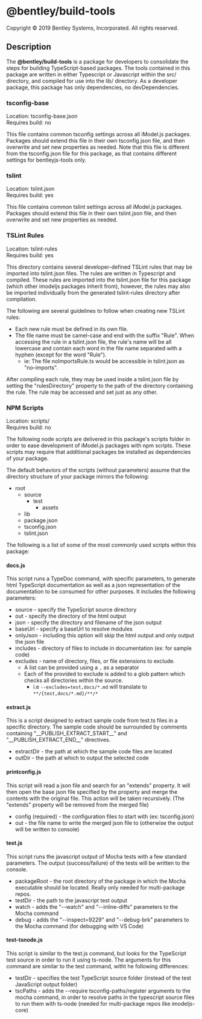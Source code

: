 # @bentley/build-tools

Copyright © 2019 Bentley Systems, Incorporated. All rights reserved.

## Description

The __@bentley/build-tools__ is a package for developers to consolidate the steps for building TypeScript-based packages. The tools contained in this package are written in either Typescript or Javascript within the src/ directory, and compiled for use into the lib/ directory. As a developer package, this package has only dependencies, no devDependencies.

### tsconfig-base

Location: tsconfig-base.json\
Requires build: no

This file contains common tsconfig settings across all iModel.js packages. Packages should extend this file in their own tsconfig.json file, and then overwrite and set new properties as needed. Note that this file is different from the tsconfig.json file for this package, as that contains different settings for bentleyjs-tools only.

### tslint

Location: tslint.json\
Requires build: yes

This file contains common tslint settings across all iModel.js packages. Packages should extend this file in their own tslint.json file, and then overwrite and set new properties as needed.

### TSLint Rules

Location: tslint-rules\
Requires build: yes

This directory contains several developer-defined TSLint rules that may be imported into tslint.json files. The rules are written in Typescript and compiled. These rules are imported into the tslint.json file for this package (which other imodeljs packages inherit from), however, the rules may also be imported individually from the generated tslint-rules directory after compilation.

The following are several guidelines to follow when creating new TSLint rules:

- Each new rule must be defined in its own file.
- The file name must be camel-case and end with the suffix "Rule". When accessing the rule in a tslint.json file, the rule's name will be all lowercase and contain each word in the file name separated with a hyphen (except for the word "Rule").
  - ie: The file noImportsRule.ts would be accessible in tslint.json as "no-imports".

After compiling each rule, they may be used inside a tslint.json file by setting the "rulesDirectory" property to the path of the directory containing the rule. The rule may be accessed and set just as any other.

### NPM Scripts

Location: scripts/\
Requires build: no

The following node scripts are delivered in this package's scripts folder in order to ease development of iModel.js packages with npm scripts. These scripts may require that additional packages be installed as dependencies of your package.

The default behaviors of the scripts (without parameters) assume that the directory structure of your package mirrors the following:

- root
  - source
    - test
      - assets
  - lib
  - package.json
  - tsconfig.json
  - tslint.json

The following is a list of some of the most commonly used scripts within this package:

#### docs.js

This script runs a TypeDoc command, with specific parameters, to generate html TypeScript documentation as well as a json representation of the documentation to be consumed for other purposes. It includes the following parameters:

- source - specify the TypeScript source directory
- out - specify the directory of the html output
- json - specify the directory and filename of the json output
- baseUrl - specify a baseUrl to resolve modules
- onlyJson - including this option will skip the html output and only output the json file
- includes - directory of files to include in documentation (ex: for sample code)
- excludes - name of directory, files, or file extensions to exclude.
  - A list can be provided using a `,` as a separator
  - Each of the provided to exclude is added to a glob pattern which checks all directories within the source.
    - i.e `--excludes=test,docs/*.md` will translate to `**/{test,docs/*.md}/**/*`

#### extract.js

This is a script designed to extract sample code from test.ts files in a specific directory. The sample code should be surrounded by comments containing "\_\_PUBLISH_EXTRACT_START\_\_" and "\_\_PUBLISH_EXTRACT_END\_\_" directives.

- extractDir - the path at which the sample code files are located
- outDir - the path at which to output the selected code

#### printconfig.js

This script will read a json file and search for an "extends" property. It will then open the base json file specified by the property and merge the contents with the original file. This action will be taken recursively. (The "extends" property will be removed from the merged file)

- config (required) - the configuration files to start with (ex: tsconfig.json)
- out - the file name to write the merged json file to (otherwise the output will be written to console)

#### test.js

This script runs the javascript output of Mocha tests with a few standard parameters. The output (success/failure) of the tests will be written to the console.

- packageRoot - the root directory of the package in which the Mocha executable should be located. Really only needed for multi-package repos.
- testDir - the path to the javascript test output
- watch - adds the "--watch" and "--inline-diffs" parameters to the Mocha command
- debug - adds the "--inspect=9229" and "--debug-brk" parameters to the Mocha command (for debugging with VS Code)

#### test-tsnode.js

This script is similar to the test.js command, but looks for the TypeScript test source in order to run it using ts-node. The arguments for this command are similar to the test command, witht he following differences:

- testDir - specifies the test TypeScript source folder (instead of the test JavaScript output folder)
- tscPaths - adds the --require tsconfig-paths/register arguments to the mocha command, in order to resolve paths in the typescript source files to run them with ts-node (needed for multi-package repos like imodeljs-core)
